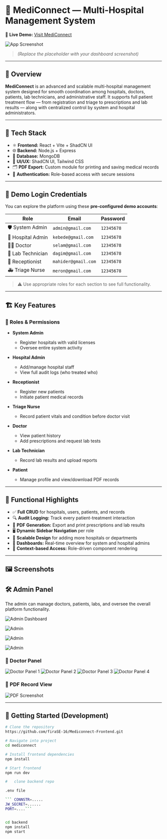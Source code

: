 # 🏥 MediConnect — Multi-Hospital Management System

🔗 **Live Demo:** [Visit MediConnect](https://medi-front.vercel.app)

![App Screenshot](https://github.com/user-attachments/assets/7c4d0bbe-8af0-4aae-b6f7-1cd3cbfe677c)

> *(Replace the placeholder with your dashboard screenshot)*

---

## 📖 Overview

**MediConnect** is an advanced and scalable multi-hospital management system designed for smooth coordination among hospitals, doctors, patients, lab technicians, and administrative staff. It supports full patient treatment flow — from registration and triage to prescriptions and lab results — along with centralized control by system and hospital administrators.

---

## 🧰 Tech Stack

- ⚛️ **Frontend:** React + Vite + ShadCN UI  
- 🌐 **Backend:** Node.js + Express  
- 🧠 **Database:** MongoDB  
- 💄 **UI/UX:** ShadCN UI, Tailwind CSS  
- 🗂️ **PDF Export:** Custom module for printing and saving medical records  
- 🔐 **Authentication:** Role-based access with secure sessions  

---

## 🔐 Demo Login Credentials

You can explore the platform using these **pre-configured demo accounts**:

| Role               | Email                 | Password    |
|--------------------|------------------------|-------------|
| 🛡️ System Admin     | `admin@gmail.com`       | `12345678`  |
| 🏥 Hospital Admin   | `kebede@gmail.com`       | `12345678`  |
| 👩‍⚕️ Doctor          | `selam@gmail.com`       | `12345678`  |
| 🔬 Lab Technician   | `dagim@gmail.com`       | `12345678`  |
| 🧾 Receptionist     | `mahider@gmail.com`     | `12345678`  |
| 🚑 Triage Nurse     | `meron@gmail.com`       | `12345678`  |

> ⚠️ Use appropriate roles for each section to see full functionality.

---

## 🏗️ Key Features

### 👥 Roles & Permissions
- **System Admin**  
  - Register hospitals with valid licenses  
  - Oversee entire system activity

- **Hospital Admin**  
  - Add/manage hospital staff  
  - View full audit logs (who treated who)

- **Receptionist**  
  - Register new patients  
  - Initiate patient medical records

- **Triage Nurse**  
  - Record patient vitals and condition before doctor visit

- **Doctor**  
  - View patient history  
  - Add prescriptions and request lab tests

- **Lab Technician**  
  - Record lab results and upload reports

- **Patient**  
  - Manage profile and view/download PDF records

---

## 🧾 Functional Highlights

- ✅ **Full CRUD** for hospitals, users, patients, and records  
- 🔍 **Audit Logging:** Track every patient-treatment interaction  
- 📄 **PDF Generation:** Export and print prescriptions and lab results  
- 🖥️ **Dynamic Sidebar Navigation** per role  
- 🧩 **Scalable Design** for adding more hospitals or departments  
- 🎯 **Dashboards:** Real-time overview for system and hospital admins  
- 🧠 **Context-based Access:** Role-driven component rendering  

---

## 🖼️ Screenshots

## 🛠️ Admin Panel

The admin can manage doctors, patients, labs, and oversee the overall platform functionality.

![Admin Dashboard](https://github.com/user-attachments/assets/3451e904-684a-43b2-a1f0-1eac6bfa75d2)

![Admin](https://github.com/user-attachments/assets/58ec2fa5-f75f-4ce5-9905-25a9101810e2)

![Admin](https://github.com/user-attachments/assets/8fa6f4d2-9876-42b9-a5f1-da3eaa013e0d)

![Admin](https://github.com/user-attachments/assets/0beaf380-7ccf-4e39-8bce-24fa5a4dcb91)


### 🔶 Doctor Panel
![Doctor Panel 1](https://github.com/user-attachments/assets/ca4697ec-82b2-44d6-b64e-012b75416b7f)
![Doctor Panel 2](https://github.com/user-attachments/assets/0b70c389-0bb8-420e-ba33-ebf2c36dba15)
![Doctor Panel 3](https://github.com/user-attachments/assets/3199bc1e-184e-4b9e-b58a-6722dc840792)
![Doctor Panel 4](https://github.com/user-attachments/assets/5d28f4fa-a756-4fa8-bdbf-e3da6719e9e1)


### 🔷 PDF Record View
![PDF Screenshot](https://github.com/user-attachments/assets/b5997b06-0434-453e-be0d-6f06f05b4212)

---

## 🚀 Getting Started (Development)

```bash
# Clone the repository
https://github.com/firaSE-16/Mediconnect-Frontend.git

# Navigate into project
cd mediconnect

# Install frontend dependencies
npm install

# Start frontend
npm run dev

#   clone backend repo

.env file

``` CONNSTR=.....
JW_SECRET=......
PORT=....```


cd backend
npm install
npm start
